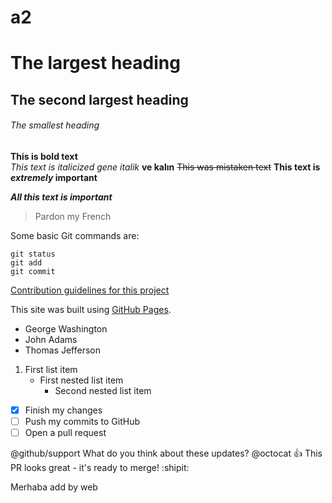 # a2
# The largest heading
## The second largest heading
###### The smallest heading

**This is bold text**
<br/>
*This text is italicized* *gene italik* **ve kalın** 
~~This was mistaken text~~
**This text is _extremely_ important**

***All this text is important***

> Pardon my French

Some basic Git commands are:
```
git status
git add
git commit
```
[Contribution guidelines for this project](docs/CONTRIBUTING.md)

This site was built using [GitHub Pages](https://pages.github.com/).

- George Washington
- John Adams
- Thomas Jefferson

1. First list item
   - First nested list item
     - Second nested list item


- [x] Finish my changes
- [ ] Push my commits to GitHub
- [ ] Open a pull request

@github/support What do you think about these updates?
@octocat :+1: This PR looks great - it's ready to merge! :shipit:


Merhaba add by web

